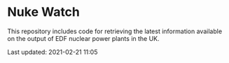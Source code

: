 # Nuke Watch

This repository includes code for retrieving the latest information available on the output of EDF nuclear power plants in the UK.

Last updated: 2021-02-21 11:05